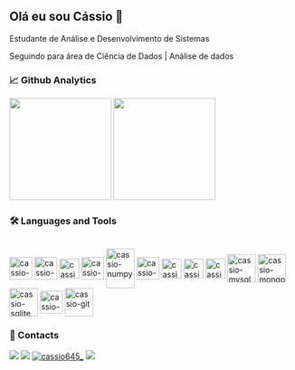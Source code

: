 ## Olá eu sou Cássio 🫠​


Estudante de Análise e Desenvolvimento de Sistemas

Seguindo para área de Ciência de Dados | Análise de dados


### 📈 Github Analytics
<div>
 <img height="180em" src="https://github-readme-stats.vercel.app/api/top-langs/?username=cassio645&layout=compact&theme=gruvbox"/>&nbsp;<img height="180em" src="https://github-readme-stats.vercel.app/api?username=cassio645&show_icons=true&theme=gruvbox"/>
</div>



### 🛠️ Languages and Tools
<div style="display: inline_block"><br>

<img align="center" alt="cassio-python" height="40" src="https://cdn.jsdelivr.net/gh/devicons/devicon/icons/python/python-original.svg" />
<img align="center" alt="cassio-jupyter" height="40" src="https://cdn.jsdelivr.net/gh/devicons/devicon/icons/jupyter/jupyter-original-wordmark.svg" />
<img align="center" alt="cassio-vscode" height="35" src="https://cdn.jsdelivr.net/gh/devicons/devicon/icons/vscode/vscode-original.svg" />        
<img align="center" alt="cassio-pandas" height="40" src="https://cdn.jsdelivr.net/gh/devicons/devicon/icons/pandas/pandas-original-wordmark.svg" />
<img align="center" alt="cassio-numpy" height="70" width="50" src="https://cdn.jsdelivr.net/gh/devicons/devicon/icons/numpy/numpy-original-wordmark.svg" />

<img align="center" alt="cassio-django" height="40" src="https://cdn.jsdelivr.net/gh/devicons/devicon/icons/django/django-plain.svg" />
<img align="center" alt="cassio-javascript" height="35" src="https://cdn.jsdelivr.net/gh/devicons/devicon/icons/javascript/javascript-original.svg" />
<img align="center" alt="cassio-html" height="35" src="https://cdn.jsdelivr.net/gh/devicons/devicon/icons/html5/html5-original.svg" />
<img align="center" alt="cassio-css" height="35" src="https://cdn.jsdelivr.net/gh/devicons/devicon/icons/css3/css3-original.svg" />

<img align="center" alt="cassio-mysql" height="50" src="https://cdn.jsdelivr.net/gh/devicons/devicon/icons/mysql/mysql-original-wordmark.svg" />     
<img align="center" alt="cassio-mongo" height="50" src="https://cdn.jsdelivr.net/gh/devicons/devicon/icons/mongodb/mongodb-original-wordmark.svg" />
<img align="center" alt="cassio-sqlite" height="50" src="https://cdn.jsdelivr.net/gh/devicons/devicon/icons/sqlite/sqlite-original-wordmark.svg" />

<img align="center" alt="cassio-Linux" height="40" src="https://cdn.jsdelivr.net/gh/devicons/devicon/icons/linux/linux-original.svg" />
<img align="center" alt="cassio-git" height="50" src="https://cdn.jsdelivr.net/gh/devicons/devicon/icons/git/git-original-wordmark.svg" />       
               
</div>


### 📩 Contacts

<a href="mailto:cantonio645@gmail.com"><img src="https://img.shields.io/badge/Gmail-D14836?style=for-the-badge&logo=gmail&logoColor=white"></a>
<a href="https://www.linkedin.com/in/cassio-santos-7b6501207/"><img src="https://img.shields.io/badge/LinkedIn-0077B5?style=for-the-badge&logo=linkedin&logoColor=white"></a>
<a href="https://www.instagram.com/cassio645_/"><img src="https://img.shields.io/badge/Instagram-E4405F?style=for-the-badge&logo=instagram&logoColor=white" alt="cassio645_" ></a>
<a href="https://discordapp.com/users/857219600277831730/"><img src="https://img.shields.io/badge/Discord-7289DA?style=for-the-badge&logo=discord&logoColor=white"></a>

